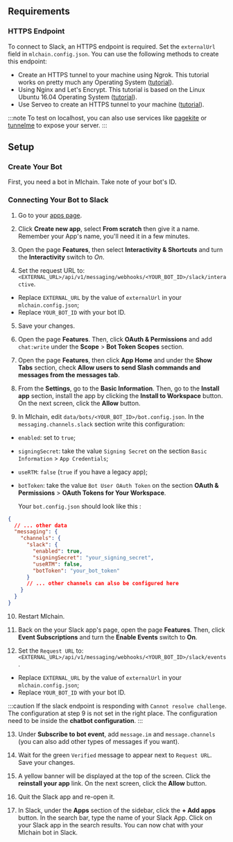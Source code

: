 ## Requirements

### HTTPS Endpoint

To connect to Slack, an HTTPS endpoint is required. Set the `externalUrl` field in `mlchain.config.json`. You can use the following methods to create this endpoint:

- Create an HTTPS tunnel to your machine using Ngrok. This tutorial works on pretty much any Operating System ([tutorial](https://api.slack.com/tutorials/tunneling-with-ngrok)).
- Using Nginx and Let's Encrypt. This tutorial is based on the Linux Ubuntu 16.04 Operating System ([tutorial](https://www.digitalocean.com/community/tutorials/how-to-secure-nginx-with-let-s-encrypt-on-ubuntu-16-04)).
- Use Serveo to create an HTTPS tunnel to your machine ([tutorial](https://medium.com/automationmaster/how-to-forward-my-local-port-to-public-using-serveo-4979f352a3bf)).

:::note
To test on localhost, you can also use services like [pagekite](https://pagekite.net/) or [tunnelme](https://localtunnel.github.io/www/) to expose your server.
:::

## Setup

### Create Your Bot

First, you need a bot in Mlchain. Take note of your bot's ID.

### Connecting Your Bot to Slack

1. Go to your [apps page](https://api.slack.com/apps).

2. Click **Create new app**, select **From scratch** then give it a name. Remember your App's name, you'll need it in a few minutes.

3. Open the page **Features**, then select **Interactivity & Shortcuts** and turn the **Interactivity** switch to _On_.

4. Set the request URL to: `<EXTERNAL_URL>/api/v1/messaging/webhooks/<YOUR_BOT_ID>/slack/interactive`.

- Replace `EXTERNAL_URL` by the value of `externalUrl` in your `mlchain.config.json`;
- Replace `YOUR_BOT_ID` with your bot ID.

5. Save your changes.

6. Open the page **Features**. Then, click **OAuth & Permissions** and add `chat:write` under the **Scope** > **Bot Token Scopes** section.


7. Open the page **Features**, then click **App Home** and under the **Show Tabs** section, check **Allow users to send Slash commands and messages from the messages tab**.

8. From the **Settings**, go to the **Basic Information**. Then, go to the **Install app** section, install the app by clicking the **Install to Workspace** button. On the next screen, click the **Allow** button.

9. In Mlchain, edit `data/bots/<YOUR_BOT_ID>/bot.config.json`. In the `messaging.channels.slack` section write this configuration:

- `enabled`: set to `true`;
- `signingSecret`: take the value `Signing Secret` on the section `Basic Information` > `App Credentials`;
- `useRTM`: `false` (`true` if you have a legacy app);
- `botToken`: take the value `Bot User OAuth Token` on the section **OAuth & Permissions** > **OAuth Tokens for Your Workspace**.

  Your `bot.config.json` should look like this :

```json
{
  // ... other data
  "messaging": {
    "channels": {
      "slack": {
        "enabled": true,
        "signingSecret": "your_signing_secret",
        "useRTM": false,
        "botToken": "your_bot_token"
      }
      // ... other channels can also be configured here
    }
  }
}
```

10. Restart Mlchain.

11. Back on the your Slack app's page, open the page **Features**. Then, click **Event Subscriptions** and turn the **Enable Events** switch to **On**.

12. Set the `Request URL` to: `<EXTERNAL_URL>/api/v1/messaging/webhooks/<YOUR_BOT_ID>/slack/events`.

- Replace `EXTERNAL_URL` by the value of `externalUrl` in your `mlchain.config.json`;
- Replace `YOUR_BOT_ID` with your bot ID.

:::caution
If the slack endpoint is responding with `Cannot resolve challenge`. The configuration at step 9 is not set in the right place. The configuration need to be inside the **chatbot configuration**.
:::

13. Under **Subscribe to bot event**, add `message.im` and `message.channels` (you can also add other types of messages if you want).

14. Wait for the green `Verified` message to appear next to `Request URL`. Save your changes.

15. A yellow banner will be displayed at the top of the screen. Click the **reinstall your app** link. On the next screen, click the **Allow** button.

16. Quit the Slack app and re-open it.

17. In Slack, under the **Apps** section of the sidebar, click the **+ Add apps** button. In the search bar, type the name of your Slack App. Click on your Slack app in the search results. You can now chat with your Mlchain bot in Slack.
